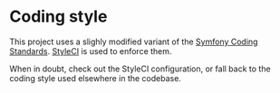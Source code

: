 Coding style
============

This project uses a slighly modified variant of the [Symfony Coding
Standards][symfony-coding-standards]. [StyleCI][style-ci] is used to enforce
them.

When in doubt, check out the StyleCI configuration, or fall back to the coding
style used elsewhere in the codebase.

[style-ci]:                 https://github.styleci.io/repos/23994489
[symfony-coding-standards]: https://symfony.com/doc/current/contributing/code/standards.html
